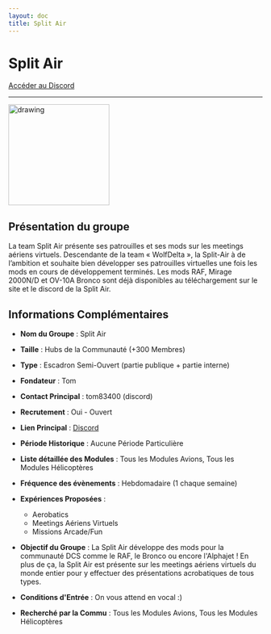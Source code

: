 ```yaml
---
layout: doc
title: Split Air
---
```


# Split Air

[Accéder au Discord](https://discord.gg/cRh9PFMwWP)

---
<img src="https://www.notion.so/image/https%3A%2F%2Fprod-fillout-oregon-s3.s3.us-west-2.amazonaws.com%2Forgid-44212%2Fflowpublicid-nhX7NPcktCus%2F8e9ac510-45db-4b19-bb7c-805f00f141c4.png?id=7a57d6c8-c2e8-4ff3-953d-47f44ba70ed7&cache=v2" alt="drawing" width="200"/>

## Présentation du groupe

La team Split Air présente ses patrouilles et ses mods sur les meetings aériens virtuels. Descendante de la team « WolfDelta », la Split-Air à de l’ambition et souhaite bien développer ses patrouilles virtuelles une fois les mods en cours de développement terminés. Les mods RAF, Mirage 2000N/D et OV-10A Bronco sont déjà disponibles au téléchargement sur le site et le discord de la Split Air.

## Informations Complémentaires

- **Nom du Groupe** : Split Air
- **Taille** : Hubs de la Communauté (+300 Membres)
- **Type** : Escadron Semi-Ouvert (partie publique + partie interne)
- **Fondateur** : Tom
- **Contact Principal** : tom83400 (discord)
- **Recrutement** : Oui - Ouvert
- **Lien Principal** : [Discord](https://discord.gg/cRh9PFMwWP)
- **Période Historique** : Aucune Période Particulière
- **Liste détaillée des Modules** : Tous les Modules Avions, Tous les Modules Hélicoptères
- **Fréquence des évènements** : Hebdomadaire (1 chaque semaine)
- **Expériences Proposées** :
  - Aerobatics
  - Meetings Aériens Virtuels
  - Missions Arcade/Fun

- **Objectif du Groupe** : La Split Air développe des mods pour la communauté DCS comme le RAF, le Bronco ou encore l'Alphajet ! En plus de ça, la Split Air est présente sur les meetings aériens virtuels du monde entier pour y effectuer des présentations acrobatiques de tous types.

- **Conditions d'Entrée** : On vous attend en vocal :)

- **Recherché par la Commu** : Tous les Modules Avions, Tous les Modules Hélicoptères